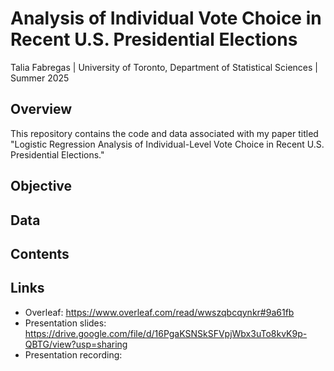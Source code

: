 # Analysis of Individual Vote Choice in Recent U.S. Presidential Elections

Talia Fabregas | University of Toronto, Department of Statistical Sciences | Summer 2025

## Overview
This repository contains the code and data associated with my paper titled "Logistic Regression Analysis of Individual-Level Vote Choice in Recent U.S. Presidential Elections."

## Objective

## Data

## Contents

## Links
* Overleaf: https://www.overleaf.com/read/wwszqbcqynkr#9a61fb
* Presentation slides: https://drive.google.com/file/d/16PgaKSNSkSFVpjWbx3uTo8kvK9p-QBTG/view?usp=sharing
* Presentation recording: 


